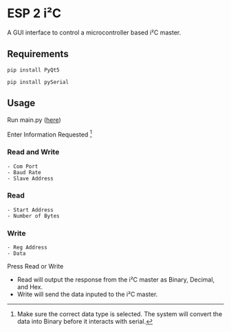 # ESP 2 i²C #
A GUI interface to control a microcontroller based i²C master.

## Requirements ##
`` pip install PyQt5 `` 

`` pip install pySerial ``

## Usage ##
Run main.py ([here](ESP2i2/main.py))
  
  
  Enter Information Requested [^1]
  
  ### Read and Write ###
    - Com Port
    - Baud Rate
    - Slave Address

    
   ### Read ###
    - Start Address
    - Number of Bytes
    
    
  ###  Write ###
    - Reg Address
    - Data

  Press Read or Write
   - Read will output the response from the i²C master as Binary, Decimal, and Hex.
   - Write will send the data inputed to the i²C master.




[^1]: Make sure the correct data type is selected. The system will convert the data into Binary before it interacts with serial.

